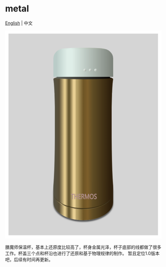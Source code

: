 # metal

[English](https://github.com/flashclub/metal/blob/master/README.md) | 中文

![thermos cup](https://github.com/flashclub/metal/blob/master/thermos.png)

膳魔师保温杯，基本上还原度比较高了，杯身金属光泽，杯子底部的线都做了很多工作。杯盖三个点和杯沿也进行了还原和基于物理规律的制作。
暂且定位1.0版本吧，后续有时间再更新。
